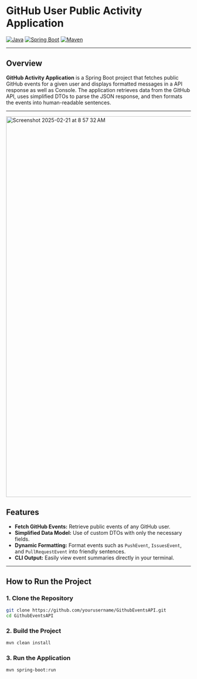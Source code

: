 # GitHub User Public Activity Application

[![Java](https://img.shields.io/badge/Java-11-blue)](https://www.oracle.com/java/technologies/javase-jdk11-downloads.html)
[![Spring Boot](https://img.shields.io/badge/Spring%20Boot-2.7.x-green)](https://spring.io/projects/spring-boot)
[![Maven](https://img.shields.io/badge/Maven-3.6.3-yellow)](https://maven.apache.org/)

---

## Overview

**GitHub Activity Application** is a Spring Boot project that fetches public GitHub events for a given user and displays formatted messages in a API response as well as Console. The application retrieves data from the GitHub API, uses simplified DTOs to parse the JSON response, and then formats the events into human-readable sentences.

---

<img width="1039" alt="Screenshot 2025-02-21 at 8 57 32 AM" src="https://github.com/user-attachments/assets/68987660-de1f-4c01-a0e1-f0d8b6032a6c" />


## Features

- **Fetch GitHub Events:** Retrieve public events of any GitHub user.
- **Simplified Data Model:** Use of custom DTOs with only the necessary fields.
- **Dynamic Formatting:** Format events such as `PushEvent`, `IssuesEvent`, and `PullRequestEvent` into friendly sentences.
- **CLI Output:** Easily view event summaries directly in your terminal.

---


## How to Run the Project

### 1. Clone the Repository

```bash
git clone https://github.com/yourusername/GithubEventsAPI.git
cd GithubEventsAPI
```


### 2. Build the Project

```bash
mvn clean install
```

### 3. Run the Application

```bash
mvn spring-boot:run
```

